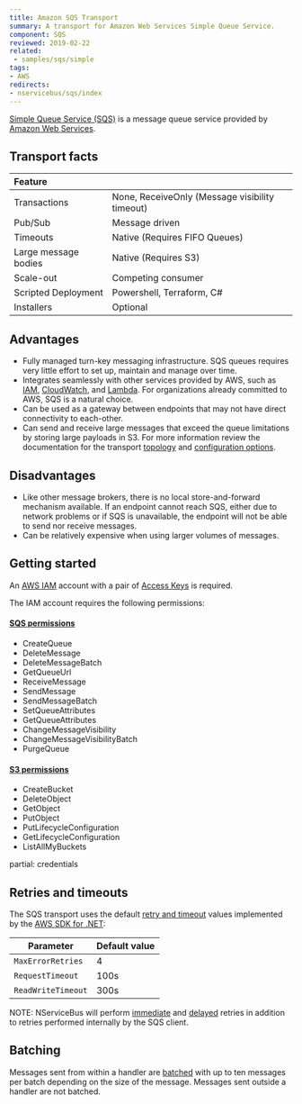 ```yaml
---
title: Amazon SQS Transport
summary: A transport for Amazon Web Services Simple Queue Service.
component: SQS
reviewed: 2019-02-22
related:
 - samples/sqs/simple
tags:
- AWS
redirects:
- nservicebus/sqs/index
---
```


[Simple Queue Service (SQS)](https://aws.amazon.com/sqs/) is a message queue service provided by [Amazon Web Services](https://aws.amazon.com/).

## Transport facts

|Feature                    |   |  
|:---                       |---
|Transactions |None, ReceiveOnly (Message visibility timeout)
|Pub/Sub                    |Message driven
|Timeouts                   |Native (Requires FIFO Queues)
|Large message bodies       |Native (Requires S3)
|Scale-out             |Competing consumer
|Scripted Deployment        |Powershell, Terraform, C#
|Installers                 |Optional

## Advantages

 * Fully managed turn-key messaging infrastructure. SQS queues requires very little effort to set up, maintain and manage over time.
 * Integrates seamlessly with other services provided by AWS, such as [IAM](https://docs.aws.amazon.com/iam/index.html), [CloudWatch](https://aws.amazon.com/cloudwatch/), and [Lambda](https://aws.amazon.com/lambda/). For organizations already committed to AWS, SQS is a natural choice.
 * Can be used as a gateway between endpoints that may not have direct connectivity to each-other.
 * Can send and receive large messages that exceed the queue limitations by storing large payloads in S3. For more information review the documentation for the transport [topology](topology.md#s3) and [configuration options](configuration-options.md).


## Disadvantages

 * Like other message brokers, there is no local store-and-forward mechanism available. If an endpoint cannot reach SQS, either due to network problems or if SQS is unavailable, the endpoint will not be able to send nor receive messages.
 * Can be relatively expensive when using larger volumes of messages.


## Getting started

An [AWS IAM](https://docs.aws.amazon.com/IAM/latest/UserGuide/introduction.html) account with a pair of [Access Keys](https://docs.aws.amazon.com/AWSSimpleQueueService/latest/SQSDeveloperGuide/sqs-getting-started.html) is required.

The IAM account requires the following permissions:

#### [SQS permissions](https://docs.aws.amazon.com/AWSSimpleQueueService/latest/SQSDeveloperGuide/sqs-api-permissions-reference.html)

 * CreateQueue
 * DeleteMessage
 * DeleteMessageBatch
 * GetQueueUrl
 * ReceiveMessage
 * SendMessage
 * SendMessageBatch
 * SetQueueAttributes
 * GetQueueAttributes
 * ChangeMessageVisibility
 * ChangeMessageVisibilityBatch
 * PurgeQueue


#### [S3 permissions](https://docs.aws.amazon.com/AmazonS3/latest/dev/using-with-s3-actions.html)

 * CreateBucket
 * DeleteObject
 * GetObject
 * PutObject
 * PutLifecycleConfiguration
 * GetLifecycleConfiguration
 * ListAllMyBuckets

partial: credentials


## Retries and timeouts

The SQS transport uses the default [retry and timeout](https://docs.aws.amazon.com/sdk-for-net/v3/developer-guide/retries-timeouts.html) values implemented by the [AWS SDK for .NET](https://aws.amazon.com/sdk-for-net/):

| Parameter          | Default value |
|--------------------|---------------|
| `MaxErrorRetries`  | 4             |
| `RequestTimeout`   | 100s          |
| `ReadWriteTimeout` | 300s          |

NOTE: NServiceBus will perform [immediate](/nservicebus/recoverability/#immediate-retries) and [delayed](/nservicebus/recoverability/#delayed-retries) retries in addition to retries performed internally by the SQS client.

## Batching

Messages sent from within a handler are [batched](/nservicebus/messaging/batched-dispatch.md) with up to ten messages per batch depending on the size of the message. Messages sent outside a handler are not batched.
